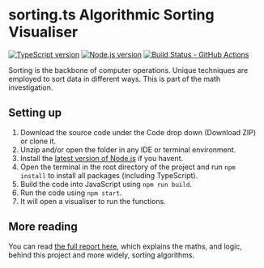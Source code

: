 # sorting.ts Algorithmic Sorting Visualiser

[![TypeScript version][ts-badge]][typescript-5-1]
[![Node.js version][nodejs-badge]][nodejs]
[![Build Status - GitHub Actions][gha-badge]][gha-ci]

Sorting is the backbone of computer operations. Unique techniques are employed to sort data in different ways.
This is part of the math investigation.

## Setting up
1. Download the source code under the Code drop down (Download ZIP) or clone it.
2. Unzip and/or open the folder in any IDE or terminal environment.
3. Install the [latest version of Node.js](https://nodejs.org/en) if you havent.
4. Open the terminal in the root directory of the project and run `npm install` to install all packages (including TypeScript).
5. Build the code into JavaScript using `npm run build`.
6. Run the code using `npm start`.
7. It will open a visualiser to run the functions.

## More reading
You can read [the full report here](https://docs.google.com/document/d/1VgzxmyugAVIE2hkYgN0pMIJmL2en9Aik_qiUqeDKEjk/edit?usp=sharing), which explains the maths, and logic, behind this project and more widely, sorting algorithms.

[ts-badge]: https://img.shields.io/badge/TypeScript-5.1-blue.svg
[nodejs-badge]: https://img.shields.io/badge/Node.js->=%2018.12-blue.svg
[nodejs]: https://nodejs.org/dist/latest-v18.x/docs/api/
[gha-badge]: https://github.com/jsynowiec/node-typescript-boilerplate/actions/workflows/nodejs.yml/badge.svg
[gha-ci]: https://github.com/jsynowiec/node-typescript-boilerplate/actions/workflows/nodejs.yml
[typescript]: https://www.typescriptlang.org/
[typescript-5-1]: https://devblogs.microsoft.com/typescript/announcing-typescript-5-1/
[license-badge]: https://img.shields.io/badge/license-APLv2-blue.svg
[license]: https://github.com/jsynowiec/node-typescript-boilerplate/blob/main/LICENSE
[sponsor-badge]: https://img.shields.io/badge/♥-Sponsor-fc0fb5.svg
[jest]: https://facebook.github.io/jest/
[eslint]: https://github.com/eslint/eslint
[wiki-js-tests]: https://github.com/jsynowiec/node-typescript-boilerplate/wiki/Unit-tests-in-plain-JavaScript
[prettier]: https://prettier.io
[volta]: https://volta.sh
[volta-getting-started]: https://docs.volta.sh/guide/getting-started
[volta-tomdale]: https://twitter.com/tomdale/status/1162017336699838467?s=20
[gh-actions]: https://github.com/features/actions
[repo-template-action]: https://github.com/jsynowiec/node-typescript-boilerplate/generate
[esm]: https://developer.mozilla.org/en-US/docs/Web/JavaScript/Guide/Modules
[sindresorhus-esm]: https://gist.github.com/sindresorhus/a39789f98801d908bbc7ff3ecc99d99c
[nodejs-esm]: https://nodejs.org/docs/latest-v16.x/api/esm.html
[ts47-esm]: https://devblogs.microsoft.com/typescript/announcing-typescript-5-1/#esm-nodejs
[editorconfig]: https://editorconfig.org
